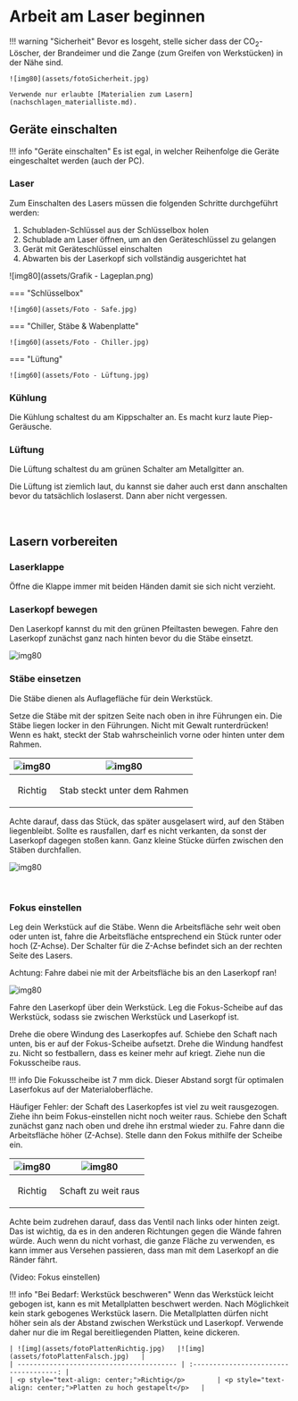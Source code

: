 # Arbeit am Laser beginnen

!!! warning "Sicherheit"
    Bevor es losgeht, stelle sicher dass der CO<sub>2</sub>-Löscher, der Brandeimer und die Zange (zum Greifen von Werkstücken) in der Nähe sind.

    ![img80](assets/fotoSicherheit.jpg)

    Verwende nur erlaubte [Materialien zum Lasern](nachschlagen_materialliste.md).

    


## Geräte einschalten

!!! info "Geräte einschalten"
    Es ist egal, in welcher Reihenfolge die Geräte eingeschaltet werden (auch der PC).

### Laser

Zum Einschalten des Lasers müssen die folgenden Schritte durchgeführt werden:

1. Schubladen-Schlüssel aus der Schlüsselbox holen
2. Schublade am Laser öffnen, um an den Geräteschlüssel zu gelangen
3. Gerät mit Geräteschlüssel einschalten
4. Abwarten bis der Laserkopf sich vollständig ausgerichtet hat


![img80](assets/Grafik - Lageplan.png)

=== "Schlüsselbox"

    ![img60](assets/Foto - Safe.jpg)

=== "Chiller, Stäbe & Wabenplatte"

    ![img60](assets/Foto - Chiller.jpg)

=== "Lüftung"

    ![img60](assets/Foto - Lüftung.jpg)


### Kühlung

Die Kühlung schaltest du am Kippschalter an. Es macht kurz laute Piep-Geräusche.

### Lüftung

Die Lüftung schaltest du am grünen Schalter am Metallgitter an.

Die Lüftung ist ziemlich laut, du kannst sie daher auch erst dann anschalten bevor du tatsächlich loslaserst. Dann aber nicht vergessen.

<br>

## Lasern vorbereiten

### Laserklappe

Öffne die Klappe immer mit beiden Händen damit sie sich nicht verzieht.

### Laserkopf bewegen

Den Laserkopf kannst du mit den grünen Pfeiltasten bewegen. Fahre den Laserkopf zunächst ganz nach hinten bevor du die Stäbe einsetzt.

![img80](assets/fotoLasertasten.jpg)
<br>

### Stäbe einsetzen

Die Stäbe dienen als Auflagefläche für dein Werkstück.

Setze die Stäbe mit der spitzen Seite nach oben in ihre Führungen ein. Die Stäbe liegen locker in den Führungen. Nicht mit Gewalt runterdrücken! Wenn es hakt, steckt der Stab wahrscheinlich vorne oder hinten unter dem Rahmen.

| ![img80](assets/fotoStabRichtig.jpg)   |![img80](assets/fotoStabFalsch.jpg)   |
| ---------------------------------------- | :------------------------------------: |
| <p style="text-align: center;">Richtig</p>        | <p style="text-align: center;">Stab steckt unter dem Rahmen</p>   |


Achte darauf, dass das Stück, das später ausgelasert wird, auf den Stäben liegenbleibt. Sollte es rausfallen, darf es nicht verkanten, da sonst der Laserkopf dagegen stoßen kann. Ganz kleine Stücke dürfen zwischen den Stäben durchfallen.

![img80](assets/fotoVerkantet.jpg)

<br>


### Fokus einstellen

Leg dein Werkstück auf die Stäbe. Wenn die Arbeitsfläche sehr weit oben oder unten ist, fahre die Arbeitsfläche entsprechend ein Stück runter oder hoch (Z-Achse). Der Schalter für die Z-Achse befindet sich an der rechten Seite des Lasers.

Achtung: Fahre dabei nie mit der Arbeitsfläche bis an den Laserkopf ran!

![img80](assets/fotoZAchse.jpg)
<br>

Fahre den Laserkopf über dein Werkstück. Leg die Fokus-Scheibe auf das Werkstück, sodass sie zwischen Werkstück und Laserkopf ist.

Drehe die obere Windung des Laserkopfes auf. Schiebe den Schaft nach unten, bis er auf der Fokus-Scheibe aufsetzt. Drehe die Windung handfest zu. Nicht so festballern, dass es keiner mehr auf kriegt. Ziehe nun die Fokusscheibe raus.

!!! info
    Die Fokusscheibe ist 7 mm dick. Dieser Abstand sorgt für optimalen Laserfokus auf der Materialoberfläche.

Häufiger Fehler: der Schaft des Laserkopfes ist viel zu weit rausgezogen. Ziehe ihn beim Fokus-einstellen nicht noch weiter raus. Schiebe den Schaft zunächst ganz nach oben und drehe ihn erstmal wieder zu. Fahre dann die Arbeitsfläche höher (Z-Achse). Stelle dann den Fokus mithilfe der Scheibe ein.

| ![img80](assets/fotoSchaftRichtig.jpg)   |![img80](assets/fotoSchaftFalsch.jpg)   |
| ---------------------------------------- | :------------------------------------: |
| <p style="text-align: center;">Richtig</p>        | <p style="text-align: center;">Schaft zu weit raus</p>   |

Achte beim zudrehen darauf, dass das Ventil nach links oder hinten zeigt. Das ist wichtig, da es in den anderen Richtungen gegen die Wände fahren würde. Auch wenn du nicht vorhast, die ganze Fläche zu verwenden, es kann immer aus Versehen passieren, dass man mit dem Laserkopf an die Ränder fährt.

(Video: Fokus einstellen)

!!! info "Bei Bedarf: Werkstück beschweren"
    Wenn das Werkstück leicht gebogen ist, kann es mit Metallplatten beschwert werden. Nach Möglichkeit kein stark gebogenes Werkstück lasern.
    Die Metallplatten dürfen nicht höher sein als der Abstand zwischen Werkstück und Laserkopf. Verwende daher nur die im Regal bereitliegenden Platten, keine dickeren.

    | ![img](assets/fotoPlattenRichtig.jpg)   |![img](assets/fotoPlattenFalsch.jpg)   |
    | ---------------------------------------- | :------------------------------------: |
    | <p style="text-align: center;">Richtig</p>        | <p style="text-align: center;">Platten zu hoch gestapelt</p>   |



